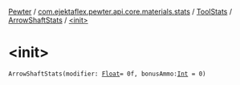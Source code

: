 [Pewter](../../../index.md) / [com.ejektaflex.pewter.api.core.materials.stats](../../index.md) / [ToolStats](../index.md) / [ArrowShaftStats](index.md) / [&lt;init&gt;](./-init-.md)

# &lt;init&gt;

`ArrowShaftStats(modifier: `[`Float`](https://kotlinlang.org/api/latest/jvm/stdlib/kotlin/-float/index.html)` = 0f, bonusAmmo: `[`Int`](https://kotlinlang.org/api/latest/jvm/stdlib/kotlin/-int/index.html)` = 0)`